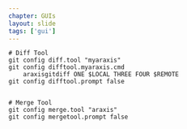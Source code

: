 ```yaml
---
chapter: GUIs
layout: slide
tags: ['gui']
---
```


	# Diff Tool
	git config diff.tool "myaraxis"
	git config difftool.myaraxis.cmd 
        araxisgitdiff ONE $LOCAL THREE FOUR $REMOTE
	git config difftool.prompt false
	

	# Merge Tool
	git config merge.tool "araxis"
	git config mergetool.prompt false
	